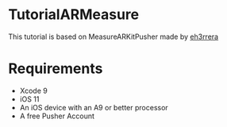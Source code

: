 # TutorialARMeasure

This tutorial is based on MeasureARKitPusher made by [eh3rrera](https://github.com/eh3rrera/MeasureARKitPusher)

# Requirements
- Xcode 9
- iOS 11
- An iOS device with an A9 or better processor
- A free Pusher Account
